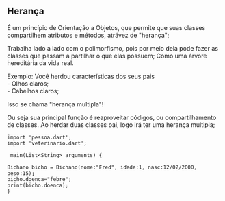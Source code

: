 ## Herança 

É um princípio de Orientação a Objetos, que permite que suas classes compartilhem atributos e métodos, atrávez de "herança";

Trabalha lado a lado com o polimorfismo, pois por meio dela pode fazer as classes que passam a partilhar o que elas possuem; Como uma árvore hereditária da vida real.

Exemplo: Você herdou características dos seus pais <br>
            - Olhos claros;<br>
            - Cabelhos claros;

Isso se chama "herança multipla"!

Ou seja sua principal função é reaproveitar códigos, ou compartilhamento de classes.
Ao herdar duas classes pai, logo irá ter uma herança multipla;



````
import 'pessoa.dart';
import 'veterinario.dart';

 main(List<String> arguments) {

Bichano bicho = Bichano(nome:"Fred", idade:1, nasc:12/02/2000, peso:15);
bicho.doenca="febre";
print(bicho.doenca);
}
````